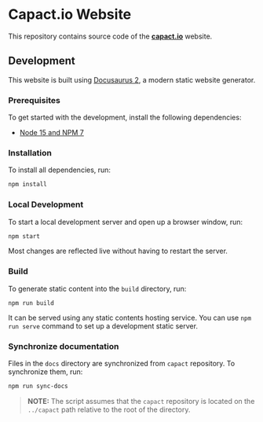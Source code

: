 # Capact.io Website

This repository contains source code of the [**capact.io**](https://capact.io) website.

## Development

This website is built using [Docusaurus 2](https://docusaurus.io/), a modern static website generator.

### Prerequisites

To get started with the development, install the following dependencies:

- [Node 15 and NPM 7](https://nodejs.org)

### Installation

To install all dependencies, run:

```bash
npm install
```

### Local Development

To start a local development server and open up a browser window, run:

```bash
npm start
```

Most changes are reflected live without having to restart the server.

### Build

To generate static content into the `build` directory, run:

```
npm run build
```

It can be served using any static contents hosting service. You can use `npm run serve` command to set up a development static server.

### Synchronize documentation

Files in the `docs` directory are synchronized from `capact` repository. To synchronize them, run:

```bash
npm run sync-docs
```

> **NOTE:** The script assumes that the `capact` repository is located on the `../capact` path relative to the root of the directory.